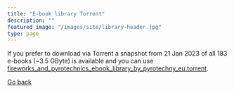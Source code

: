 ```yaml
---
title: "E-book library Torrent"
description: ""
featured_image: "/images/site/library-header.jpg"
type: page
---
```


If you prefer to download via Torrent a snapshot from 21 Jan 2023 of all 183 e-books (~3.5 GByte) is available and you can use [fireworks_and_pyrotechnics_ebook_library_by_pyrotechny_eu.torrent](/library/ebooks/fireworks_and_pyrotechnics_ebook_library_by_pyrotechny_eu.torrent).

[Go back](/library)